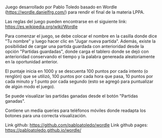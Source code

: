 Juego desarrollado por Pablo Toledo basado en Wordle (https://wordle.danielfrg.com/) para rendir el final de la materia LPPA.

Las reglas del juego pueden encontrarse en el siguiente link: https://es.wikipedia.org/wiki/Wordle

Para comenzar el juego, se debe colocar el nombre en la casilla donde dice "Tu nombre" y luego hacer clic en "Jugar nueva partida".
Además, existe la posibilidad de cargar una partida guardada con anterioridad desde la opción "Partidas guardadas", donde carga el tablero donde se dejó con anterioridad conservando el tiempo y la palabra genereada aleatoriamente en la oportunidad anterior.

El puntaje inicia en 1000 y se descuenta 100 puntos por cada intento (o renglón) que se utilizó, 100 puntos por cada hora que pasa, 10 puntos por cada minuto y 1 punto por cada segundo (esto se agregó para puntualizar de algún modo el juego).

Se puede visualizar las partidas ganadas desde el botón "Partidas ganadas".

Contiene un media queries para teléfonos móviles donde readapta los botones para una correcta visualización.


Link github: https://github.com/pabloatoledo/wordle
Link github pages: https://pabloatoledo.github.io/wordle/

